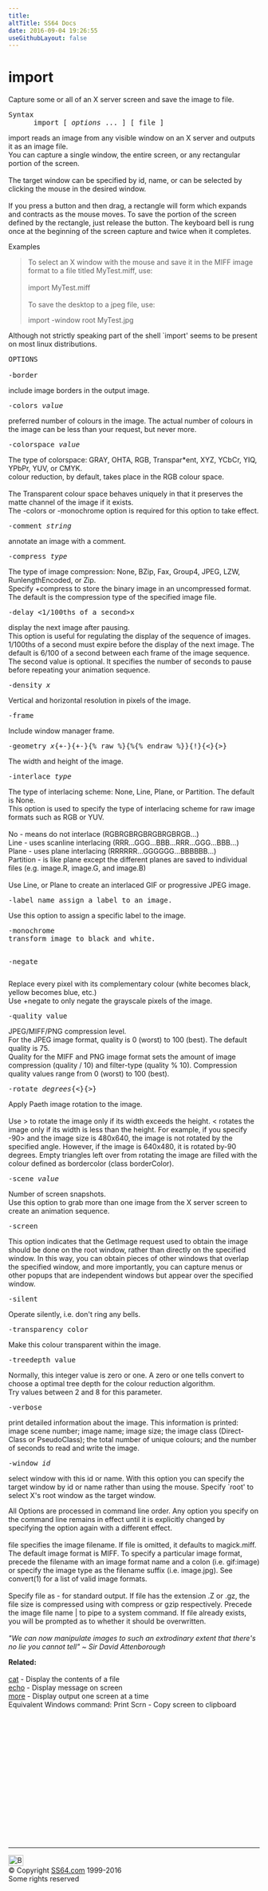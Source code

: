 ```yaml
---
title:
altTitle: SS64 Docs
date: 2016-09-04 19:26:55
useGithubLayout: false
---
```

<!-- #BeginLibraryItem "/Library/head_bash.lbi" --><!-- #EndLibraryItem --><h1>import</h1> 
<p>Capture some or all of an X server screen and save the image to 
file.</p>
<pre>Syntax
      import [ <i>options</i> ... ] [ file ]
</pre>
<p> import reads an image from any visible window on an X server 
  and outputs it as an image file. <br>
  You can capture a single window, the entire screen, or any rectangular portion 
  of the screen. <br>
  <br>
  The target window can be specified by id, name, or can be selected by clicking 
  the mouse in the desired window. <br>
  <br>
  If you press a button and then drag, a rectangle will form which expands and 
  contracts as the mouse moves. To save the portion of the screen defined by the 
  rectangle, just release the button. The keyboard bell is rung once at the beginning 
  of the screen capture and twice when it completes.</p>
<p>Examples</p>
<blockquote> 
  <p>To select an X window with the mouse and save it in the MIFF image format 
    to a file titled MyTest.miff, use: <br>
    <br>
    import MyTest.miff <br>
    <br>
    To save the desktop to a jpeg file, use: </p>
  <p><span class="body"> </span>import -window root MyTest.jpg<br>
  </p>
</blockquote>
<p>Although not strictly speaking part of the shell `import' 
  seems to be present on most linux distributions. </p>
<pre>OPTIONS
<br>-border </pre>
<p> include image borders in the output image.</p>
<pre>-colors <i>value</i></pre>
<p> preferred number of colours in the image. The actual number 
  of colours in the image can be less than your request, but never more.<br>
  </p>
<pre>-colorspace <i>value</i></pre>
<p> The type of colorspace: GRAY, OHTA, RGB, Transpar*ent, 
  XYZ, YCbCr, YIQ, YPbPr, YUV, or CMYK.<br>
  colour reduction, by default, takes place in the RGB colour space.<br>
  <br>
  The Transparent colour space behaves uniquely in that it preserves the matte 
  channel of the image if it exists.<br>
  The -colors or -monochrome option is required for this option to take effect.  </p>
<pre>-comment <i>string</i></pre>
<p> annotate an image with a comment. </p>
<pre>-compress <i>type</i></pre>
<p> The type of image compression: None, BZip, Fax, Group4, 
  JPEG, LZW, RunlengthEncoded, or Zip.<br>
  Specify +compress to store the binary image in an uncompressed format. The default 
  is the compression type of the specified image file.  </p>
<pre>-delay &lt;1/100ths of a second&gt;x<seconds> </seconds></pre>
<p> display the next image after pausing.<br>
  This option is useful for regulating the display of the sequence of images. 
  1/100ths of a second must expire before the display of the next image. The default 
  is 6/100 of a second between each frame of the image sequence. The second value 
  is optional. It specifies the number of seconds to pause before repeating your 
  animation sequence.  </p>
<pre>-density <width><i>x<height></height></i></width></pre>
<p>Vertical and horizontal resolution in pixels of the image.<br>
</p>
<pre>-frame</pre>
<p> Include window manager frame.<br>
</p>
<pre>-geometry <width><i>x</i><height>{+-}<x offset="">{+-}<y off-="" set="">{% raw %}{%{% endraw %}}{!}{&lt;}{&gt;}</y></x></height></width></pre>
<p> The width and height of the image.<br>
</p>
<pre>-interlace <i>type</i></pre>
<p> The type of interlacing scheme: <span class="code">None, Line, Plane, or Partition</span>. 
  The default is <span class="code">None</span>.<br>
  This option is used to specify the type of interlacing scheme for raw image 
  formats such as RGB or YUV.<br>
  <br>
  No - means do not interlace (RGBRGBRGBRGBRGBRGB...)<br>
  Line - uses scanline interlacing (RRR...GGG...BBB...RRR...GGG...BBB...)<br>
  Plane - uses plane interlacing (RRRRRR...GGGGGG...BBBBBB...)<br>
  Partition - is like plane except the different planes are saved to individual 
  files (e.g. image.R, image.G, and image.B)<br>
  <br>
  Use Line, or Plane to create an interlaced GIF or progressive JPEG image.</p>
<pre>-label name assign a label to an image.</pre>
<p> Use this option to assign a specific label to the image.  </p>
<pre>-monochrome
transform image to black and white.

-negate</pre>
<p>Replace every pixel with its complementary colour (white becomes black, yellow becomes blue, etc.) <br>
Use +negate to only negate the grayscale pixels of the image.<br>
</p>
<pre>-quality value</pre>
<p> JPEG/MIFF/PNG compression level.<br>
  For the JPEG image format, quality is 0 (worst) to 100 (best). The default quality 
  is 75.<br>
  Quality for the MIFF and PNG image format sets the amount of image compression 
  (quality / 10) and filter-type (quality % 10). Compression quality values range 
  from 0 (worst) to 100 (best).</p>
<pre>-rotate <i>degrees</i>{&lt;}{&gt;}</pre>
<p> Apply Paeth image rotation to the image.<br>
  <br>
  Use &gt; to rotate the image only if its width exceeds the height. &lt; rotates the 
  image only if its width is less than the height. For example, if you specify 
  -90&gt; and the image size is 480x640, the image is not rotated by the specified 
  angle. However, if the image is 640x480, it is rotated by-90 degrees. Empty 
  triangles left over from rotating the image are filled with the colour defined 
  as bordercolor (class borderColor). <br>
</p>
<pre>-scene <i>value</i>  </pre>
<p> Number of screen snapshots.<br>
  Use this option to grab more than one image from the X server screen to create 
  an animation sequence. <br>
</p>
<pre>-screen </pre>
<p> This option indicates that the GetImage request used to 
  obtain the image should be done on the root window, rather than directly on 
  the specified window. In this way, you can obtain pieces of other windows that 
  overlap the specified window, and more importantly, you can capture menus or 
  other popups that are independent windows but appear over the specified window. 
  <br>
</p>
<pre>-silent </pre>
<p>Operate silently, i.e. don't ring any bells. <br>
</p>
<pre>-transparency color </pre>
<p> Make this colour transparent within the image. <br>
</p>
<pre>-treedepth value </pre>
<p> Normally, this integer value is zero or one. A zero or 
  one tells convert to choose a optimal tree depth for the colour reduction algorithm. 
  <br>
  Try values between 2 and 8 for this parameter. <br>
</p>
<pre>-verbose </pre>
<p> print detailed information about the image. This information 
  is printed: image scene number; image name; image size; the image class (Direct- 
  Class or PseudoClass); the total number of unique colours; and the number of 
  seconds to read and write the image.  </p>
<pre>-window <i>id</i> </pre>
<p> select window with this id or name. With this option you 
  can specify the target window by id or name rather than using the mouse. Specify 
  `root' to select X's root window as the target window. </p>
<p> All Options are processed in command line order. Any option 
  you specify on the command line remains in effect until it is explicitly changed 
  by specifying the option again with a different effect. <br>
  <br>
  file specifies the image filename. If file is omitted, it defaults to magick.miff. 
  The default image format is MIFF. To specify a particular image format, precede 
  the filename with an image format name and a colon (i.e. gif:image) or specify 
  the image type as the filename suffix (i.e. image.jpg). See convert(1) for a 
  list of valid image formats. <br>
  <br>
  Specify file as - for standard output. If file has the extension .Z or .gz, 
  the file size is compressed using with compress or gzip respectively. Precede 
  the image file name | to pipe to a system command. If file already exists, you 
  will be prompted as to whether it should be overwritten. <span class="body"><br>
  <br>
  <i class="quote">"We can now manipulate images to such an extrodinary extent that there's 
  no lie you cannot tell" ~ Sir 
  David Attenborough </i> </span></p>
<p><b>Related:</b><br>
<a href="cat.html"><br>
cat</a> - Display the contents of a file<br>
<a href="echo.html">echo</a> - Display message on screen<a href="more.html"><br>
more</a> - Display output one screen at a time<br>
Equivalent Windows command: Print Scrn - Copy screen to clipboard</p><!-- #BeginLibraryItem "/Library/foot_bash.lbi" --><p>
<!-- bash300 -->
<ins class="adsbygoogle" style="display:inline-block;width:300px;height:250px" data-ad-client="ca-pub-6140977852749469" data-ad-slot="4615356305"></ins>
<script>
(adsbygoogle = window.adsbygoogle || []).push({});
</script></p>
<hr>
<div id="bl" class="footer"><a href="import.html#"><img src="../images/top.png" width="30" height="22" alt="Back to the Top"></a></div>
<div id="br" class="footer, tagline">© Copyright <a href="http://ss64.com/">SS64.com</a> 1999-2016<br>
Some rights reserved</div><!-- #EndLibraryItem -->

